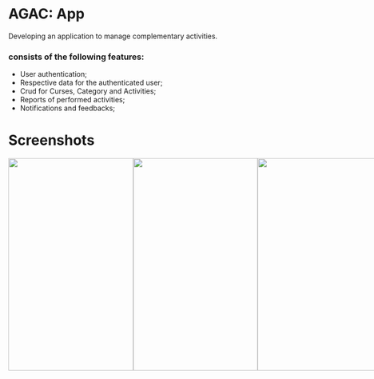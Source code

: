 # AGAC: App

Developing an application to manage complementary activities.

### consists of the following features:

- User authentication;
- Respective data for the authenticated user;
- Crud for Curses, Category and Activities;
- Reports of performed activities;
- Notifications and feedbacks;

# Screenshots

<div align="center">
  <div style="display: flex;">
    <img src="https://user-images.githubusercontent.com/55721489/207380996-d9d0c5da-82b5-4365-ab3f-24887d7e3e68.jpeg" width="250" height="425" />
    <img src="https://user-images.githubusercontent.com/55721489/207381010-2b5adab6-065f-4d9b-9304-1e1a78b8f65b.jpeg" width="249" height="425" />  
  <div/>

  <div style="display: flex;">
    <img src="https://user-images.githubusercontent.com/55721489/207380971-e3fc073f-e7cd-479d-a161-7b2a4a7f855d.jpeg" width="249" height="425" />
    <img src="https://user-images.githubusercontent.com/55721489/207389967-70dab55e-9c3c-42db-821a-30ef7b965eb0.jpeg" width="250" height="425" />
  <div/>
<div/>

<div align="left">

## Expo + TypeScript + Firebase

developing a project using Expo, Typescript, Firebase and NativeBase.

<div/>
